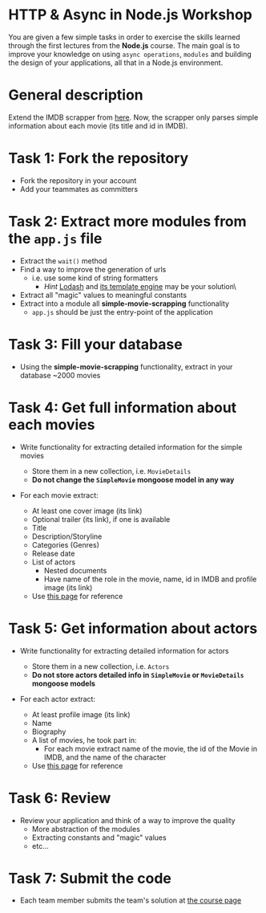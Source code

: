 # HTTP & Async in Node.js Workshop

You are given a few simple tasks in order to exercise the skills learned through the first lectures from the **Node.js** course. The main goal is to improve your knowledge on using `async operations`, `modules` and building the design of your applications, all that in a Node.js environment.  

# General description

Extend the IMDB scrapper from [here](https://github.com/Minkov/imdb-scapper). Now, the scrapper only parses simple information about each movie (its title and id in IMDB).

# Task 1: Fork the repository

- Fork the repository in your account
- Add your teammates as committers

# Task 2: Extract more modules from the `app.js` file

- Extract the `wait()` method
- Find a way to improve the generation of urls
  - i.e. use some kind of string formatters
    - _Hint_ [Lodash](https://lodash.com/) and [its template engine](https://lodash.com/docs/4.17.2#template) may be your solution\
- Extract all "magic" values to meaningful constants
- Extract into a module all **simple-movie-scrapping** functionality
  - `app.js` should be just the entry-point of the application

# Task 3: Fill your database

- Using the **simple-movie-scrapping** functionality, extract in your database ~2000 movies

# Task 4: Get full information about each movies

- Write functionality for extracting detailed information for the simple movies
  - Store them in a new collection, i.e. `MovieDetails`
  - **Do not change the `SimpleMovie` mongoose model in any way**

- For each movie extract:
  - At least one cover image (its link)
  - Optional trailer (its link), if one is available
  - Title
  - Description/Storyline
  - Categories (Genres)
  - Release date
  - List of actors
    - Nested documents
    - Have name of the role in the movie, name, id in IMDB and profile image (its link)
  - Use [this page](http://www.imdb.com/title/tt1211837/?pf_rd_m=A2FGELUUNOQJNL&pf_rd_p=2495768522&pf_rd_r=1CS87QBS7W60MRC6JFS0&pf_rd_s=right-7&pf_rd_t=15061&pf_rd_i=homepage&ref_=hm_cht_t0) for reference

# Task 5: Get information about actors

- Write functionality for extracting detailed information for actors
  - Store them in a new collection, i.e. `Actors`
  - **Do not store actors detailed info in `SimpleMovie` or `MovieDetails` mongoose models**

- For each actor extract:
  - At least profile image (its link)
  - Name
  - Biography
  - A list of movies, he took part in:
    - For each movie extract name of the movie, the id of the Movie in IMDB, and the name of the character
  - Use [this page](http://www.imdb.com/name/nm0000375/?ref_=nv_sr_2) for reference


# Task 6: Review

- Review your application and think of a way to improve the quality
  - More abstraction of the modules
  - Extracting constants and "magic" values
  - etc...

# Task 7: Submit the code

- Each team member submits the team's solution at [the course page](https://telerikacademy.com/Courses/Courses/Details/400)